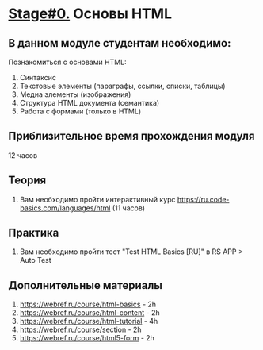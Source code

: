 # [Stage#0.](../../) Основы HTML
## В данном модуле студентам необходимо:
Познакомиться с основами HTML:
1. Cинтаксис
2. Текстовые элементы (параграфы, ссылки, списки, таблицы)
3. Медиа элементы (изображения)
4. Структура HTML документа (семантика)
5. Работа с формами (только в HTML)

## Приблизительное время прохождения модуля
12 часов

## Теория 
1. Вам необходимо пройти интерактивный курс https://ru.code-basics.com/languages/html (11 часов)

## Практика 
1. Вам необходимо пройти тест "Test HTML Basics [RU]" в RS APP > Auto Test

## Дополнительные материалы
1. https://webref.ru/course/html-basics - 2h
2. https://webref.ru/course/html-content - 2h
3. https://webref.ru/course/html-tutorial - 4h
4. https://webref.ru/course/section - 2h
5. https://webref.ru/course/html5-form - 2h

